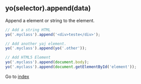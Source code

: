 ## yo(selector).append(data)

Append a element or string to the element.  

```javascript
// Add a string HTML 
yo('.myclass').append('<div>teste</div>');

// Add another yaj element.
yo('.myclass').append(yo('.other'));

// Add HTML5 Element
yo('.myclass').append(document.body);
yo('.myclass').append(document.getElementById('element'));
```

Go to [index](index.md)